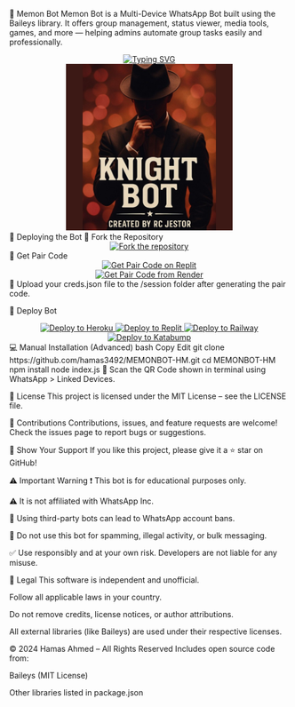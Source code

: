 🤖 Memon Bot
Memon Bot is a Multi-Device WhatsApp Bot built using the Baileys library. It offers group management, status viewer, media tools, games, and more — helping admins automate group tasks easily and professionally.

<div align="center"> <a href="https://git.io/typing-svg"> <img src="https://readme-typing-svg.demolab.com?font=Ribeye&size=50&pause=1000&color=33ff00&center=true&width=910&height=100&lines=Memon+Bot;Multi+Device+WhatsApp+Bot;Coded+By+Hamas+Ahmed" alt="Typing SVG" /> </a> </div> <div align="center"> <img src="https://github.com/mruniquehacker/Knightbot-MD/blob/main/assets/bot_image.jpg" alt="Memon Bot" height="300"> </div>
🚀 Deploying the Bot
🧿 Fork the Repository
<div align="center"> <a href="https://github.com/hamas3492/MEMONBOT-HM/fork"> <img src="https://img.shields.io/badge/Fork-Repository-blue?style=for-the-badge" alt="Fork the repository"/> </a> </div>
🔐 Get Pair Code
<div align="center"> <a href="https://replit.com/@DGXeon/Xeon-PairCode?v=1" target="_blank"> <img src="https://img.shields.io/badge/GET%20PAIR%20CODE-Replit-success?style=for-the-badge" alt="Get Pair Code on Replit"/> </a> </div> <div align="center"> <a href="https://knight-bot-paircode.onrender.com" target="_blank"> <img src="https://img.shields.io/badge/Get%20Pair%20Code-Render%20Method-ff4d4d?style=for-the-badge" alt="Get Pair Code from Render"/> </a> </div>
📁 Upload your creds.json file to the /session folder after generating the pair code.

🚧 Deploy Bot
<div align="center"> <a href="https://heroku.com/deploy?template=https://github.com/hamas3492/MEMONBOT-HM"> <img src="https://img.shields.io/badge/Deploy%20To-Heroku-8b3fc7?style=for-the-badge&logo=heroku" alt="Deploy to Heroku"/> </a> <a href="https://replit.com/github/hamas3492/MEMONBOT-HM"> <img src="https://img.shields.io/badge/Deploy%20To-Replit-4eaa25?style=for-the-badge&logo=replit" alt="Deploy to Replit"/> </a> <a href="https://railway.app/template/vW64wQ?referralCode=memobot"> <img src="https://img.shields.io/badge/Deploy%20To-Railway-000000?style=for-the-badge&logo=railway" alt="Deploy to Railway"/> </a> <a href="https://katabump.com/deploy?repo=https://github.com/hamas3492/MEMONBOT-HM"> <img src="https://img.shields.io/badge/Deploy%20To-KATABUMP-ffcc00?style=for-the-badge" alt="Deploy to Katabump"/> </a> </div>
💻 Manual Installation (Advanced)
bash
Copy
Edit
git clone https://github.com/hamas3492/MEMONBOT-HM.git
cd MEMONBOT-HM
npm install
node index.js
📲 Scan the QR Code shown in terminal using WhatsApp > Linked Devices.

📄 License
This project is licensed under the MIT License – see the LICENSE file.

🙌 Contributions
Contributions, issues, and feature requests are welcome!
Check the issues page to report bugs or suggestions.

🌟 Show Your Support
If you like this project, please give it a
⭐️ star on GitHub!

⚠️ Important Warning
❗ This bot is for educational purposes only.

⚠️ It is not affiliated with WhatsApp Inc.

🛑 Using third-party bots can lead to WhatsApp account bans.

🚫 Do not use this bot for spamming, illegal activity, or bulk messaging.

✅ Use responsibly and at your own risk. Developers are not liable for any misuse.

📝 Legal
This software is independent and unofficial.

Follow all applicable laws in your country.

Do not remove credits, license notices, or author attributions.

All external libraries (like Baileys) are used under their respective licenses.

© 2024 Hamas Ahmed – All Rights Reserved
Includes open source code from:

Baileys (MIT License)

Other libraries listed in package.json